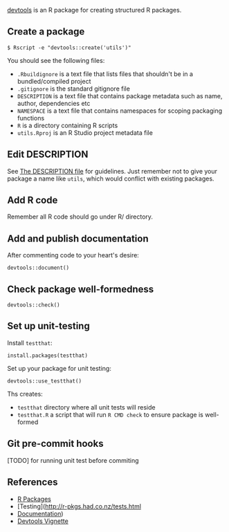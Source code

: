 [devtools](https://github.com/hadley/devtools) is an R package for creating structured R packages.

## Create a package

`$ Rscript -e "devtools::create('utils')"`

You should see the following files:

* `.Rbuildignore` is a text file that lists files that shouldn't be in a bundled/compiled project
* `.gitignore` is the standard gitignore file
* `DESCRIPTION` is a text file that contains package metadata such as name, author, dependencies etc
* `NAMESPACE` is a text file that contains namespaces for scoping packaging functions
* `R` is a directory containing R scripts
* `utils.Rproj` is an R Studio project metadata file 

## Edit DESCRIPTION

See [The DESCRIPTION file](https://cran.r-project.org/doc/manuals/R-exts.html#The-DESCRIPTION-file) for guidelines. Just
remember not to give your package a name like `utils`, which would conflict with existing packages.

## Add R code

Remember all R code should go under R/ directory.

## Add and publish documentation

After commenting code to your heart's desire:

`devtools::document()`

## Check package well-formedness

`devtools::check()`

## Set up unit-testing

Install `testthat`:

`install.packages(testthat)`

Set up your package for unit testing:

`devtools::use_testthat()`

Ths creates:

* `testthat` directory where all unit tests will reside
* `testthat.R` a script that will run `R CMD check` to ensure package is well-formed

## Git pre-commit hooks

[TODO] for running unit test before commiting

## References

* [R Packages](http://r-pkgs.had.co.nz)
* [Testing](http://r-pkgs.had.co.nz/tests.html
* [Documentation](http://r-pkgs.had.co.nz/man.html))
* [Devtools Vignette](https://cran.r-project.org/web/packages/devtools/devtools.pdf)
